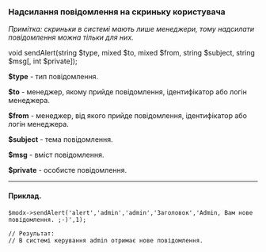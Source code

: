 ### Надсилання повідомлення на скриньку користувача

*Примітка: скриньки в системі мають лише менеджери, тому надсилати повідомлення можна тільки для них.*

void sendAlert(string $type, mixed $to, mixed $from, string $subject, string $msg[, int $private]);

**$type** - тип повідомлення.

**$to** - менеджер, якому прийде повідомлення, ідентифікатор або логін менеджера.

**$from** - менеджер, від якого прийде повідомлення, ідентифікатор або логін менеджера.

**$subject** - тема повідомлення.

**$msg** - вміст повідомлення.

**$private** - особисте повідомлення.

***

#### Приклад.

	$modx->sendAlert('alert','admin','admin','Заголовок','Admin, Вам нове повідомлення. ;-)',1); 
	
	// Результат: 
	// В системі керування admin отримає нове повідомлення.